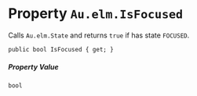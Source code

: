 # Property `Au.elm.IsFocused`

Calls `Au.elm.State` and returns `true` if has state `FOCUSED`.

```
public bool IsFocused { get; }
```

##### Property Value

`bool`